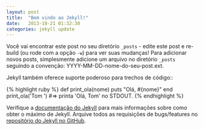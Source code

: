 ```yaml
---
layout: post
title:  "Bem vindo ao Jekyll!"
date:   2013-10-21 01:32:30
categories: jekyll update
---
```


Você vai encontrar este post no seu diretório `_posts` - edite este post e re-build (ou rode com a opção `-w`) para ver suas mudanças!
Para adicionar novos posts, simplesmente adicione um arquivo no diretório `_posts` seguindo a convenção: YYYY-MM-DD-nome-do-seu-post.ext.

Jekyll também oferece suporte poderoso para trechos de código::

{% highlight ruby %}
def print_ola(nome)
  puts "Olá, #{nome}"
end
print_ola('Tom	')
#=> printa 'Olá, Tom' no STDOUT.
{% endhighlight %}

Verifique a [documentação do Jekyll][jekyll] para mais informações sobre como obter o máximo de Jekyll. 
Arquive todos as requisições de bugs/features no [repositório do Jekyll no GitHub][jekyll-gh].

[jekyll-gh]: https://github.com/mojombo/jekyll
[jekyll]:    http://jekyllrb.com

